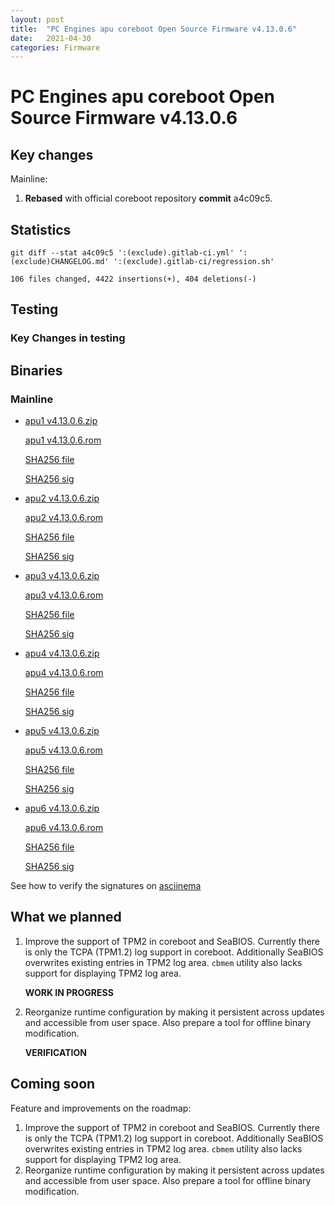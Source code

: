 ```yaml
---
layout: post
title:  "PC Engines apu coreboot Open Source Firmware v4.13.0.6"
date:   2021-04-30
categories: Firmware
---
```


# PC Engines apu coreboot Open Source Firmware v4.13.0.6

## Key changes

Mainline:

1. **Rebased** with official coreboot repository **commit** a4c09c5.

## Statistics


```
git diff --stat a4c09c5 ':(exclude).gitlab-ci.yml' ':(exclude)CHANGELOG.md' ':(exclude).gitlab-ci/regression.sh'
```

`106 files changed, 4422 insertions(+), 404 deletions(-)`

## Testing

### Key Changes in testing

## Binaries

### Mainline

* [apu1 v4.13.0.6.zip](https://3mdeb.com/open-source-firmware/pcengines/apu1/apu1_v4.13.0.6.zip)

  [apu1 v4.13.0.6.rom](https://3mdeb.com/open-source-firmware/pcengines/apu1/apu1_v4.13.0.6.rom)

  [SHA256 file](https://3mdeb.com/open-source-firmware/pcengines/apu1/apu1_v4.13.0.6.SHA256)

  [SHA256 sig](https://3mdeb.com/open-source-firmware/pcengines/apu1/apu1_v4.13.0.6.SHA256.sig)

* [apu2 v4.13.0.6.zip](https://3mdeb.com/open-source-firmware/pcengines/apu2/apu2_v4.13.0.6.zip)

  [apu2 v4.13.0.6.rom](https://3mdeb.com/open-source-firmware/pcengines/apu2/apu2_v4.13.0.6.rom)

  [SHA256 file](https://3mdeb.com/open-source-firmware/pcengines/apu2/apu2_v4.13.0.6.SHA256)

  [SHA256 sig](https://3mdeb.com/open-source-firmware/pcengines/apu2/apu2_v4.13.0.6.SHA256.sig)

* [apu3 v4.13.0.6.zip](https://3mdeb.com/open-source-firmware/pcengines/apu3/apu3_v4.13.0.6.zip)

  [apu3 v4.13.0.6.rom](https://3mdeb.com/open-source-firmware/pcengines/apu3/apu3_v4.13.0.6.rom)

  [SHA256 file](https://3mdeb.com/open-source-firmware/pcengines/apu3/apu3_v4.13.0.6.SHA256)

  [SHA256 sig](https://3mdeb.com/open-source-firmware/pcengines/apu3/apu3_v4.13.0.6.SHA256.sig)

* [apu4 v4.13.0.6.zip](https://3mdeb.com/open-source-firmware/pcengines/apu4/apu4_v4.13.0.6.zip)

  [apu4 v4.13.0.6.rom](https://3mdeb.com/open-source-firmware/pcengines/apu4/apu4_v4.13.0.6.rom)

  [SHA256 file](https://3mdeb.com/open-source-firmware/pcengines/apu4/apu4_v4.13.0.6.SHA256)

  [SHA256 sig](https://3mdeb.com/open-source-firmware/pcengines/apu4/apu4_v4.13.0.6.SHA256.sig)

* [apu5 v4.13.0.6.zip](https://3mdeb.com/open-source-firmware/pcengines/apu5/apu5_v4.13.0.6.zip)

  [apu5 v4.13.0.6.rom](https://3mdeb.com/open-source-firmware/pcengines/apu5/apu5_v4.13.0.6.rom)

  [SHA256 file](https://3mdeb.com/open-source-firmware/pcengines/apu5/apu5_v4.13.0.6.SHA256)

  [SHA256 sig](https://3mdeb.com/open-source-firmware/pcengines/apu5/apu5_v4.13.0.6.SHA256.sig)

* [apu6 v4.13.0.6.zip](https://3mdeb.com/open-source-firmware/pcengines/apu6/apu6_v4.13.0.6.zip)

  [apu6 v4.13.0.6.rom](https://3mdeb.com/open-source-firmware/pcengines/apu6/apu6_v4.13.0.6.rom)

  [SHA256 file](https://3mdeb.com/open-source-firmware/pcengines/apu6/apu6_v4.13.0.6.SHA256)

  [SHA256 sig](https://3mdeb.com/open-source-firmware/pcengines/apu6/apu6_v4.13.0.6.SHA256.sig)

See how to verify the signatures on [asciinema](https://asciinema.org/a/376207)

## What we planned

1. Improve the support of TPM2 in coreboot and SeaBIOS. Currently there is only
   the TCPA (TPM1.2) log support in coreboot. Additionally SeaBIOS overwrites
   existing entries in TPM2 log area. `cbmem` utility also lacks support for
   displaying TPM2 log area.

   **WORK IN PROGRESS**

2. Reorganize runtime configuration by making it persistent across updates and
   accessible from user space. Also prepare a tool for offline binary
   modification.

   **VERIFICATION**

## Coming soon

Feature and improvements on the roadmap:

1. Improve the support of TPM2 in coreboot and SeaBIOS. Currently there is only
   the TCPA (TPM1.2) log support in coreboot. Additionally SeaBIOS overwrites
   existing entries in TPM2 log area. `cbmem` utility also lacks support for
   displaying TPM2 log area.
2. Reorganize runtime configuration by making it persistent across updates and
   accessible from user space. Also prepare a tool for offline binary
   modification.
